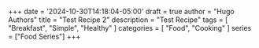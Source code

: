 +++
date = '2024-10-30T14:18:04-05:00'
draft = true
author = "Hugo Authors"
title = "Test Recipe 2"
description = "Test Recipe"
tags = [
    "Breakfast",
    "Simple",
    "Healthy"
]
categories = [
    "Food",
    "Cooking"
]
series = ["Food Series"]
+++
